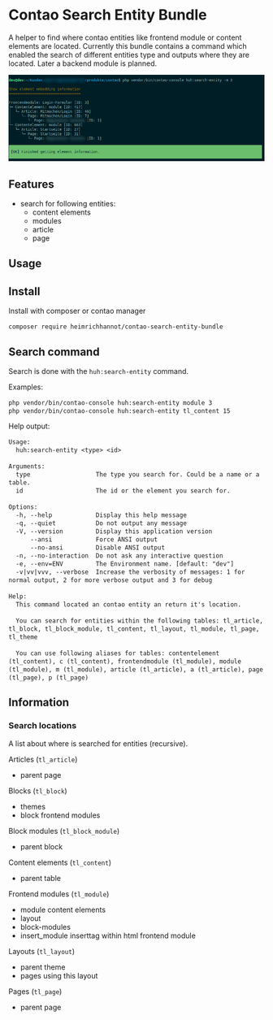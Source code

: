 # Contao Search Entity Bundle

A helper to find where contao entities like frontend module or content elements are located. Currently this bundle contains a command which enabled the search of different entities type and outputs where they are located. Later a backend module is planned.

![](docs/screenshot_command.png)

## Features

- search for following entities:
    - content elements
    - modules
    - article
    - page

## Usage

## Install 

Install with composer or contao manager

    composer require heimrichhannot/contao-search-entity-bundle

## Search command

Search is done with the `huh:search-entity` command.

Examples:

    php vendor/bin/contao-console huh:search-entity module 3
    php vendor/bin/contao-console huh:search-entity tl_content 15

Help output:

```
Usage:
  huh:search-entity <type> <id>

Arguments:
  type                  The type you search for. Could be a name or a table.
  id                    The id or the element you search for.

Options:
  -h, --help            Display this help message
  -q, --quiet           Do not output any message
  -V, --version         Display this application version
      --ansi            Force ANSI output
      --no-ansi         Disable ANSI output
  -n, --no-interaction  Do not ask any interactive question
  -e, --env=ENV         The Environment name. [default: "dev"]
  -v|vv|vvv, --verbose  Increase the verbosity of messages: 1 for normal output, 2 for more verbose output and 3 for debug

Help:
  This command located an contao entity an return it's location.
  
  You can search for entities within the following tables: tl_article, tl_block, tl_block_module, tl_content, tl_layout, tl_module, tl_page, tl_theme
  
  You can use following aliases for tables: contentelement (tl_content), c (tl_content), frontendmodule (tl_module), module (tl_module), m (tl_module), article (tl_article), a (tl_article), page (tl_page), p (tl_page)
```

## Information

### Search locations

A list about where is searched for entities (recursive).

Articles (`tl_article`)
- parent page

Blocks (`tl_block`)
- themes
- block frontend modules

Block modules (`tl_block_module`)
- parent block

Content elements (`tl_content`)
- parent table

Frontend modules (`tl_module`)
- module content elements
- layout
- block-modules
- insert_module inserttag within html frontend module
  
Layouts (`tl_layout`)
- parent theme
- pages using this layout

Pages (`tl_page`)
- parent page